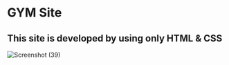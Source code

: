 <h1>GYM Site</h1>
<h2>This site is developed by using only HTML & CSS</h2>



![Screenshot (39)](https://user-images.githubusercontent.com/118080170/205297642-6044f094-e711-4b40-a43b-416f96dc9b89.png)

